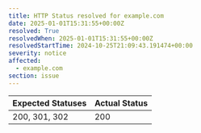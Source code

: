 ```yaml
---
title: HTTP Status resolved for example.com
date: 2025-01-01T15:31:55+00:00Z
resolved: True
resolvedWhen: 2025-01-01T15:31:55+00:00Z
resolvedStartTime: 2024-10-25T21:09:43.191474+00:00
severity: notice
affected:
  - example.com
section: issue
---
```


| Expected Statuses | Actual Status  |
|-------------------|----------------|
| 200, 301, 302 | 200 |
